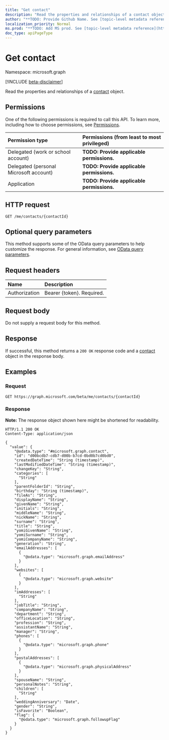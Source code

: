 ```yaml
---
title: "Get contact"
description: "Read the properties and relationships of a contact object."
author: "**TODO: Provide Github Name. See [topic-level metadata reference](https://msgo.azurewebsites.net/add/document/guidelines/metadata.html#topic-level-metadata)**"
localization_priority: Normal
ms.prod: "**TODO: Add MS prod. See [topic-level metadata reference](https://msgo.azurewebsites.net/add/document/guidelines/metadata.html#topic-level-metadata)**"
doc_type: apiPageType
---
```


# Get contact
Namespace: microsoft.graph

[!INCLUDE [beta-disclaimer](../../includes/beta-disclaimer.md)]

Read the properties and relationships of a [contact](../resources/contact.md) object.

## Permissions
One of the following permissions is required to call this API. To learn more, including how to choose permissions, see [Permissions](/graph/permissions-reference).

|Permission type|Permissions (from least to most privileged)|
|:---|:---|
|Delegated (work or school account)|**TODO: Provide applicable permissions.**|
|Delegated (personal Microsoft account)|**TODO: Provide applicable permissions.**|
|Application|**TODO: Provide applicable permissions.**|

## HTTP request

<!-- {
  "blockType": "ignored"
}
-->
``` http
GET /me/contacts/{contactId}
```

## Optional query parameters
This method supports some of the OData query parameters to help customize the response. For general information, see [OData query parameters](/graph/query-parameters).

## Request headers
|Name|Description|
|:---|:---|
|Authorization|Bearer {token}. Required.|

## Request body
Do not supply a request body for this method.

## Response

If successful, this method returns a `200 OK` response code and a [contact](../resources/contact.md) object in the response body.

## Examples

### Request
<!-- {
  "blockType": "request",
  "name": "get_contact"
}
-->
``` http
GET https://graph.microsoft.com/beta/me/contacts/{contactId}
```


### Response
**Note:** The response object shown here might be shortened for readability.
<!-- {
  "blockType": "response",
  "truncated": true,
  "@odata.type": "microsoft.graph.contact"
}
-->
``` http
HTTP/1.1 200 OK
Content-Type: application/json

{
  "value": {
    "@odata.type": "#microsoft.graph.contact",
    "id": "d00bcdb7-cdb7-d00b-b7cd-0bd0b7cd0bd0",
    "createdDateTime": "String (timestamp)",
    "lastModifiedDateTime": "String (timestamp)",
    "changeKey": "String",
    "categories": [
      "String"
    ],
    "parentFolderId": "String",
    "birthday": "String (timestamp)",
    "fileAs": "String",
    "displayName": "String",
    "givenName": "String",
    "initials": "String",
    "middleName": "String",
    "nickName": "String",
    "surname": "String",
    "title": "String",
    "yomiGivenName": "String",
    "yomiSurname": "String",
    "yomiCompanyName": "String",
    "generation": "String",
    "emailAddresses": [
      {
        "@odata.type": "microsoft.graph.emailAddress"
      }
    ],
    "websites": [
      {
        "@odata.type": "microsoft.graph.website"
      }
    ],
    "imAddresses": [
      "String"
    ],
    "jobTitle": "String",
    "companyName": "String",
    "department": "String",
    "officeLocation": "String",
    "profession": "String",
    "assistantName": "String",
    "manager": "String",
    "phones": [
      {
        "@odata.type": "microsoft.graph.phone"
      }
    ],
    "postalAddresses": [
      {
        "@odata.type": "microsoft.graph.physicalAddress"
      }
    ],
    "spouseName": "String",
    "personalNotes": "String",
    "children": [
      "String"
    ],
    "weddingAnniversary": "Date",
    "gender": "String",
    "isFavorite": "Boolean",
    "flag": {
      "@odata.type": "microsoft.graph.followupFlag"
    }
  }
}
```

